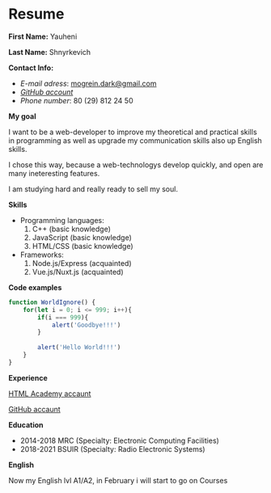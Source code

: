 # Resume

**First Name:** Yauheni

**Last Name:** Shnyrkevich

**Contact Info:**

* *E-mail adress*: mogrein.dark@gmail.com
* *[GitHub account](https://github.com/Shnyrkevich)*
* *Phone number*: 80 (29) 812 24 50

**My goal**

I want to be a web-developer to improve my theoretical and practical skills in programming
as well as upgrade my communication skills also up English skills.

I chose this way, because a web-technologys develop quickly, and open are many ineteresting features.

I am studying hard and really ready to sell my soul.

**Skills**

* Programming languages:
    1. C++ (basic knowledge)
    1. JavaScript (basic knowledge)
    1. HTML/CSS (basic knowledge)
* Frameworks:
    1. Node.js/Express (acquainted)
    1. Vue.js/Nuxt.js (acquainted)

**Code examples**

```javascript
function WorldIgnore() {
    for(let i = 0; i <= 999; i++){
        if(i === 999){
            alert('Goodbye!!!')
        }
        
        alert('Hello World!!!')
    }
}
```

**Experience**

[HTML Academy accaunt](https://htmlacademy.ru/profile/id1313993)

[GitHub accaunt](https://github.com/Shnyrkevich)

**Education**

* 2014-2018 MRC (Specialty: Electronic Сomputing Facilities)
* 2018-2021 BSUIR (Specialty: Radio Electronic Systems)

**English**

Now my English lvl A1/A2, in February i will start to go on Courses